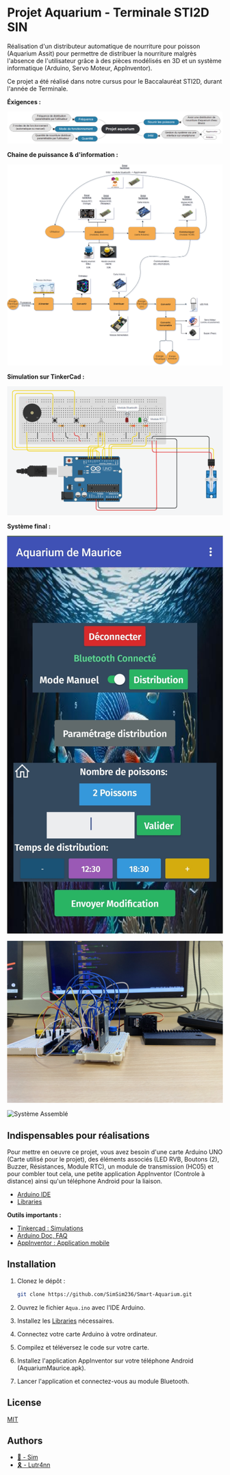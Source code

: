 # Projet Aquarium - Terminale STI2D SIN

Réalisation d'un distributeur automatique de nourriture pour poisson (Aquarium Assit) pour permettre de distribuer la nourriture malgrès l'absence de l'utilisateur grâce à des pièces modélisés en 3D et un système informatique (Arduino, Servo Moteur, AppInventor).

Ce projet a été réalisé dans notre cursus pour le Baccalauréat STI2D, durant l'année de Terminale.

**Éxigences :**

![Exigences](ressources/cahierCharges.png)

**Chaine de puissance & d'information :**

![Chaine de puissance & d'information](ressources/diagrammePuissance.png)

**Simulation sur TinkerCad :**

![Simulation](ressources/simulationAqua.png)

**Système final :**

![Application Finale](ressources/appView.jpg)

![Système final](ressources/imageSys.jpg)

![Système Assemblé]()

## Indispensables pour réalisations

Pour mettre en oeuvre ce projet, vous avez besoin d'une carte Arduino UNO (Carte utilisé pour le projet), des éléments associés (LED RVB, Boutons (2), Buzzer, Résistances, Module RTC), un module de transmission (HC05) et pour combler tout cela, une petite application AppInventor (Controle à distance) ainsi qu'un téléphone Android pour la liaison.

- [Arduino IDE](https://www.arduino.cc/en/software)
- [Libraries](https://github.com/SimSim236/Smart-Aquarium/tree/main/librairies)

**Outils importants :**

- [Tinkercad : Simulations](https://www.tinkercad.com/)
- [Arduino Doc, FAQ](https://www.arduino.cc/)
- [AppInventor : Application mobile](https://appinventor.mit.edu/)

## Installation

1. Clonez le dépôt :
   ```bash
   git clone https://github.com/SimSim236/Smart-Aquarium.git
   ```
2. Ouvrez le fichier `Aqua.ino` avec l'IDE Arduino.
3. Installez les [Libraries](https://github.com/SimSim236/Smart-Aquarium/tree/main/librairies) nécessaires.
4. Connectez votre carte Arduino à votre ordinateur.
5. Compilez et téléversez le code sur votre carte.

6. Installez l'application AppInventor sur votre téléphone Android (AquariumMaurice.apk).
7. Lancer l'application et connectez-vous au module Bluetooth.

## License

[MIT](https://choosealicense.com/licenses/mit/)

## Authors

- [🔆 - Sim](https://www.github.com/SimSim236)
- [🎗️ - Lutr4nn](https://www.github.com/Lutr4nn)
